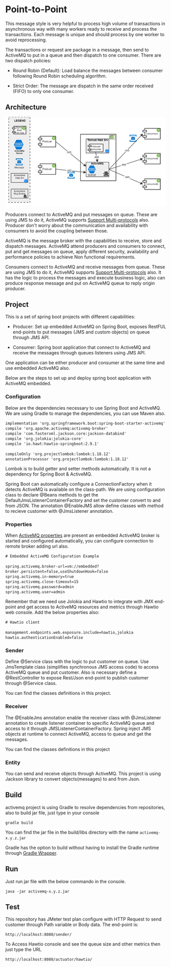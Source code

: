 # Point-to-Point

This message style is very helpful to process high volume of transactions in asynchronous way with 
many workers ready to receive and process the transactions. Each message is unique and should 
process by one worker to avoid reprocessing.

The transactions or request are package in a message, then send to ActiveMQ to put in a queue 
and then dispatch to one consumer. There are two dispatch policies:

* Round Robin (Default): Load balance the messages between consumer following Round Robin 
scheduling algorithm.

* Strict Order: The message are dispatch in the same order received (FIFO) to only one 
consumer.

## Architecture

![Screenshot](https://github.com/JoseLuisSR/springboot-activemq/blob/master/doc/img/Point-to-Point-FV.png?raw=true)

Producers connect to ActiveMQ and put messages on queue. These are using JMS to do it, 
ActiveMQ supports [Support Multi-protocols](https://activemq.apache.org/cross-language-clients) also. Producer 
don't worry about the communication and availability with consumers to avoid the coupling 
between those.

ActiveMQ is the message broker with the capabilities to receive, store and dispatch messages.
ActiveMQ attend producers and consumers to connect, put and get messages on queue, apply 
different security, availability and performance policies to achieve Non functional requirements.

Consumers connect to ActiveMQ and receive messages from queue. These are using JMS to do it, 
ActiveMQ supports [Support Multi-protocols](https://activemq.apache.org/cross-language-clients) also. It has the logic 
to process the messages and execute business logic, also can produce response message and 
put on ActiveMQ queue to reply origin producer.


## Project

This is a set of spring boot projects with different capabilities:

* Producer: Set up embedded ActiveMQ on Spring Boot, exposes RestFUL end-points to put 
messages (JMS and custom objects) on queue through JMS API.

* Consumer: Spring boot application that connect to ActiveMQ and receive the messages 
through queues listeners using JMS API.

One application can be either producer and consumer at the same time and use embedded 
ActiveMQ also.

Below are the steps to set up and deploy spring boot application with ActiveMQ embedded.

### Configuration

Below are the dependencies necessary to use Spring Boot and ActiveMQ. We are using Gradle to manage the dependencies, you can use Maven also.

	implementation 'org.springframework.boot:spring-boot-starter-activemq'
	compile 'org.apache.activemq:activemq-broker'
	compile 'com.fasterxml.jackson.core:jackson-databind'
	compile 'org.jolokia:jolokia-core'
	compile 'io.hawt:hawtio-springboot:2.9.1'

	compileOnly 'org.projectlombok:lombok:1.18.12'
	annotationProcessor 'org.projectlombok:lombok:1.18.12'
	
Lombok is to build getter and setter methods automatically. It is not a dependency for Spring Boot & ActiveMQ.

Spring Boot can automatically configure a ConnectionFactory when it detects ActiveMQ is available on the class-path.
We are using configuration class to declare @Beans methods to get the DefaultJmsListenerContainerFactory and set
the customer convert to and from JSON. The annotation @EnableJMS allow define classes with method to recieve customer with 
@JmsListener annotation.

### Properties

When [ActiveMQ properties](https://docs.spring.io/spring-boot/docs/current/reference/html/appendix-application-properties.html#integration-properties) are present an embedded ActiveMQ broker is started and configured automatically, you can configure connection to remote
broker adding url also.

    # Embedded ActiveMQ Configuration Example
    
    spring.activemq.broker-url=vm://embedded?broker.persistent=false,useShutdownHook=false
    spring.activemq.in-memory=true
    spring.activemq.close-timeout=15
    spring.activemq.password=admin
    spring.activemq.user=admin

Remember that we need use Jolokia and Hawtio to integrate with JMX end-point and get access to ActiveMQ resources and metrics
through Hawtio web console. Add the below properties also:

    # Hawtio client
    
    management.endpoints.web.exposure.include=hawtio,jolokia
    hawtio.authenticationEnabled=false

### Sender

Define @Service class with the logic to put customer on queue. Use JmsTemplate class (simplifies synchronous JMS access code) to 
access ActiveMQ queue and put customer. Also is necessary define a @RestController to expose Rest/Json end-point to publish customer through @Service class.

You can find the classes definitions in this project.

### Receiver

The @EnableJms annotation enable the receiver class with @JmsListener annotation to create listener container to specific ActiveMQ queue and access to it 
through JMSListenerContainerFactory. Spring inject JMS objects at runtime to connect ActiveMQ, access to queue and get the messages.

You can find the classes definitions in this project

### Entity

You can send and receive objects through ActiveMQ. This project is using Jackson library to convert objects(messages) to and from Json.


## Build

activemq project is using Gradle to resolve dependencies from repositories, also to build jar file, just type in your console


    gradle build 

    
You can find the jar file in the build/libs directory with the name `activemq-x.y.z.jar`

Gradle has the option to build without having to install the Gradle runtime through [Gradle Wrapper](https://docs.gradle.org/current/userguide/gradle_wrapper.html).

## Run

Just run jar file with the below commando in the console.

    java -jar activemq-x.y.z.jar

## Test

This repository has JMeter test plan configure with HTTP Request to send customer through 
Path variable or Body data. The end-point is:

    http://localhost:8080/sender/
    
To Access Hawtio console and see the queue size and other metrics then just type the URL 

    http://localhost:8080/actuator/hawtio/